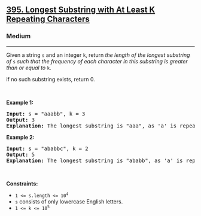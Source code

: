 <h2><a href="https://leetcode.com/problems/longest-substring-with-at-least-k-repeating-characters/description/?envType=problem-list-v2&envId=sliding-window">395. Longest Substring with At Least K Repeating Characters</a></h2><h3>Medium</h3><hr><p>Given a string <code>s</code> and an integer <code>k</code>, return <em>the length of the longest substring of</em> <code>s</code> <em>such that the frequency of each character in this substring is greater than or equal to</em> <code>k</code>.</p>

<p data-pm-slice="1 1 []">if no such substring exists, return 0.</p>

<p>&nbsp;</p>
<p><strong class="example">Example 1:</strong></p>

<pre>
<strong>Input:</strong> s = &quot;aaabb&quot;, k = 3
<strong>Output:</strong> 3
<strong>Explanation:</strong> The longest substring is &quot;aaa&quot;, as &#39;a&#39; is repeated 3 times.
</pre>

<p><strong class="example">Example 2:</strong></p>

<pre>
<strong>Input:</strong> s = &quot;ababbc&quot;, k = 2
<strong>Output:</strong> 5
<strong>Explanation:</strong> The longest substring is &quot;ababb&quot;, as &#39;a&#39; is repeated 2 times and &#39;b&#39; is repeated 3 times.
</pre>

<p>&nbsp;</p>
<p><strong>Constraints:</strong></p>

<ul>
	<li><code>1 &lt;= s.length &lt;= 10<sup>4</sup></code></li>
	<li><code>s</code> consists of only lowercase English letters.</li>
	<li><code>1 &lt;= k &lt;= 10<sup>5</sup></code></li>
</ul>

